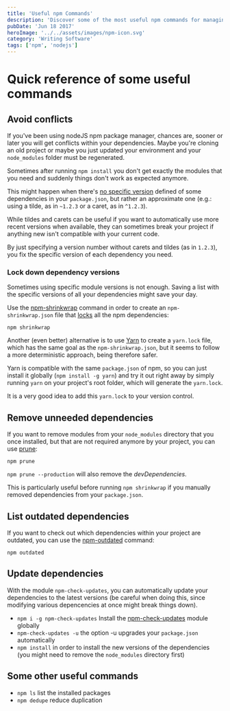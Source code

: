 ```yaml
---
title: 'Useful npm Commands'
description: 'Discover some of the most useful npm commands for managing JavaScript projects and dependencies.'
pubDate: 'Jun 18 2017'
heroImage: '../../assets/images/npm-icon.svg'
category: 'Writing Software'
tags: ['npm', 'nodejs']
---
```


# Quick reference of some useful commands

## Avoid conflicts

If you've been using nodeJS npm package manager, chances are, sooner or later you will get conflicts within your dependencies. Maybe you're cloning an old project or maybe you just updated your environment and your `node_modules` folder must be regenerated.

Sometimes after running `npm install` you don't get exactly the modules that you need and suddenly things don't work as expected anymore.

This might happen when there's [no specific version](https://docs.npmjs.com/misc/semver) defined of some dependencies in your `package.json`, but rather an approximate one (e.g.: using a tilde, as in `~1.2.3` or a caret, as in `^1.2.3`).

While tildes and carets can be useful if you want to automatically use more recent versions when available, they can sometimes break your project if anything new isn't compatible with your current code.

By just specifying a version number without carets and tildes (as in `1.2.3`), you fix the specific version of each dependency you need.

### Lock down dependency versions

Sometimes using specific module versions is not enough. Saving a list with the specific versions of all your dependencies might save your day.

Use the [npm-shrinkwrap](https://docs.npmjs.com/cli/shrinkwrap) command in order to create an `npm-shrinkwrap.json` file that [locks](https://docs.npmjs.com/files/package-locks) all the npm dependencies:

`npm shrinkwrap`

Another (even better) alternative is to use [Yarn](https://yarnpkg.com/en/docs/yarn-lock) to create a `yarn.lock` file, which has the same goal as the `npm-shrinkwrap.json`, but it seems to follow a more deterministic approach, being therefore safer.

Yarn is compatible with the same `package.json` of npm, so you can just install it globally (`npm install -g yarn`) and try it out right away by simply running `yarn` on your project's root folder, which will generate the `yarn.lock`.

It is a very good idea to add this `yarn.lock` to your version control.

## Remove unneeded dependencies

If you want to remove modules from your `node_modules` directory that you once installed, but that are not required anymore by your project, you can use [prune](https://docs.npmjs.com/cli/prune):

`npm prune`

`npm prune --production` will also remove the _devDependencies_.

This is particularly useful before running `npm shrinkwrap` if you manually removed dependencies from your `package.json`.

## List outdated dependencies

If you want to check out which dependencies within your project are outdated, you can use the [npm-outdated](https://docs.npmjs.com/cli/outdated) command:

`npm outdated`

## Update dependencies

With the module `npm-check-updates`, you can automatically update your dependencies to the latest versions (be careful when doing this, since modifying various depencencies at once might break things down).

- `npm i -g npm-check-updates` Install the [npm-check-updates](https://www.npmjs.com/package/npm-check-updates) module globally
- `npm-check-updates -u` the option -u upgrades your `package.json` automatically
- `npm install` in order to install the new versions of the dependencies (you might need to remove the `node_modules` directory first)

## Some other useful commands

- `npm ls` list the installed packages
- `npm dedupe` reduce duplication
